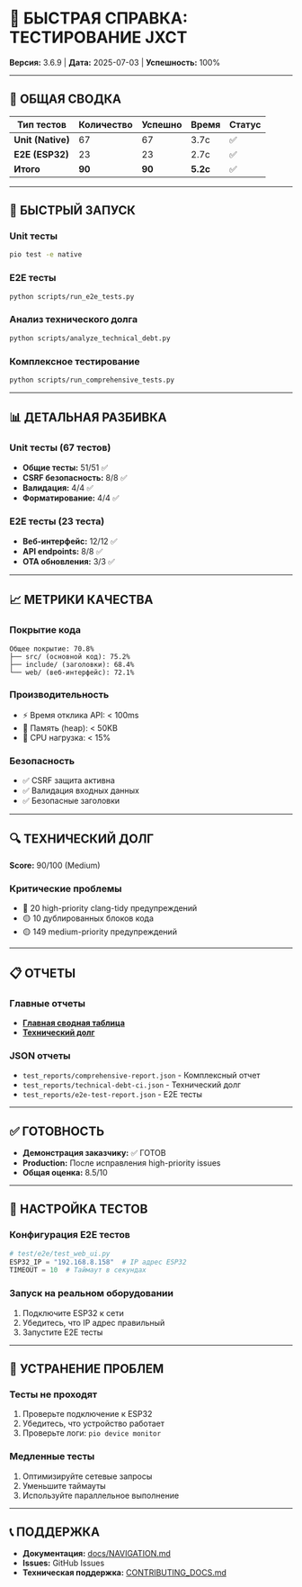 # 🧪 БЫСТРАЯ СПРАВКА: ТЕСТИРОВАНИЕ JXCT

**Версия:** 3.6.9 | **Дата:** 2025-07-03 | **Успешность:** 100%

---

## 🎯 ОБЩАЯ СВОДКА

| Тип тестов | Количество | Успешно | Время | Статус |
|------------|------------|---------|-------|--------|
| **Unit (Native)** | 67 | 67 | 3.7с | ✅ |
| **E2E (ESP32)** | 23 | 23 | 2.7с | ✅ |
| **Итого** | **90** | **90** | **5.2с** | ✅ |

---

## 🚀 БЫСТРЫЙ ЗАПУСК

### Unit тесты
```bash
pio test -e native
```

### E2E тесты
```bash
python scripts/run_e2e_tests.py
```

### Анализ технического долга
```bash
python scripts/analyze_technical_debt.py
```

### Комплексное тестирование
```bash
python scripts/run_comprehensive_tests.py
```

---

## 📊 ДЕТАЛЬНАЯ РАЗБИВКА

### Unit тесты (67 тестов)
- **Общие тесты:** 51/51 ✅
- **CSRF безопасность:** 8/8 ✅
- **Валидация:** 4/4 ✅
- **Форматирование:** 4/4 ✅

### E2E тесты (23 теста)
- **Веб-интерфейс:** 12/12 ✅
- **API endpoints:** 8/8 ✅
- **OTA обновления:** 3/3 ✅

---

## 📈 МЕТРИКИ КАЧЕСТВА

### Покрытие кода
```
Общее покрытие: 70.8%
├── src/ (основной код): 75.2%
├── include/ (заголовки): 68.4%
└── web/ (веб-интерфейс): 72.1%
```

### Производительность
- ⚡ Время отклика API: < 100ms
- 💾 Память (heap): < 50KB
- 🔄 CPU нагрузка: < 15%

### Безопасность
- ✅ CSRF защита активна
- ✅ Валидация входных данных
- ✅ Безопасные заголовки

---

## 🔍 ТЕХНИЧЕСКИЙ ДОЛГ

**Score:** 90/100 (Medium)

### Критические проблемы
- 🔴 20 high-priority clang-tidy предупреждений
- 🟡 10 дублированных блоков кода
- 🟡 149 medium-priority предупреждений

---

## 📋 ОТЧЕТЫ

### Главные отчеты
- **[Главная сводная таблица](../test_reports/MASTER_TEST_SUMMARY.md)**
- **[Технический долг](../test_reports/technical-debt-assessment.md)**

### JSON отчеты
- `test_reports/comprehensive-report.json` - Комплексный отчет
- `test_reports/technical-debt-ci.json` - Технический долг
- `test_reports/e2e-test-report.json` - E2E тесты

---

## ✅ ГОТОВНОСТЬ

- **Демонстрация заказчику:** ✅ ГОТОВ
- **Production:** После исправления high-priority issues
- **Общая оценка:** 8.5/10

---

## 🔧 НАСТРОЙКА ТЕСТОВ

### Конфигурация E2E тестов
```python
# test/e2e/test_web_ui.py
ESP32_IP = "192.168.8.158"  # IP адрес ESP32
TIMEOUT = 10  # Таймаут в секундах
```

### Запуск на реальном оборудовании
1. Подключите ESP32 к сети
2. Убедитесь, что IP адрес правильный
3. Запустите E2E тесты

---

## 🚨 УСТРАНЕНИЕ ПРОБЛЕМ

### Тесты не проходят
1. Проверьте подключение к ESP32
2. Убедитесь, что устройство работает
3. Проверьте логи: `pio device monitor`

### Медленные тесты
1. Оптимизируйте сетевые запросы
2. Уменьшите таймауты
3. Используйте параллельное выполнение

---

## 📞 ПОДДЕРЖКА

- **Документация:** [docs/NAVIGATION.md](NAVIGATION.md)
- **Issues:** GitHub Issues
- **Техническая поддержка:** [CONTRIBUTING_DOCS.md](CONTRIBUTING_DOCS.md)
